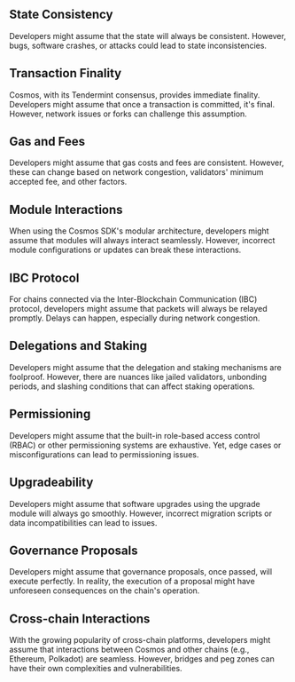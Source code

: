 ## State Consistency

Developers might assume that the state will always be consistent. However, bugs, software crashes, or attacks could lead to state inconsistencies.

##  Transaction Finality

Cosmos, with its Tendermint consensus, provides immediate finality. Developers might assume that once a transaction is committed, it's final. However, network issues or forks can challenge this assumption.

##  Gas and Fees 

Developers might assume that gas costs and fees are consistent. However, these can change based on network congestion, validators' minimum accepted fee, and other factors.

##  Module Interactions

When using the Cosmos SDK's modular architecture, developers might assume that modules will always interact seamlessly. However, incorrect module configurations or updates can break these interactions.

##  IBC Protocol 

For chains connected via the Inter-Blockchain Communication (IBC) protocol, developers might assume that packets will always be relayed promptly. Delays can happen, especially during network congestion.

##  Delegations and Staking

Developers might assume that the delegation and staking mechanisms are foolproof. However, there are nuances like jailed validators, unbonding periods, and slashing conditions that can affect staking operations.

##  Permissioning 

Developers might assume that the built-in role-based access control (RBAC) or other permissioning systems are exhaustive. Yet, edge cases or misconfigurations can lead to permissioning issues.

##  Upgradeability

Developers might assume that software upgrades using the upgrade module will always go smoothly. However, incorrect migration scripts or data incompatibilities can lead to issues.

##  Governance Proposals

Developers might assume that governance proposals, once passed, will execute perfectly. In reality, the execution of a proposal might have unforeseen consequences on the chain's operation.

##  Cross-chain Interactions

With the growing popularity of cross-chain platforms, developers might assume that interactions between Cosmos and other chains (e.g., Ethereum, Polkadot) are seamless. However, bridges and peg zones can have their own complexities and vulnerabilities.
